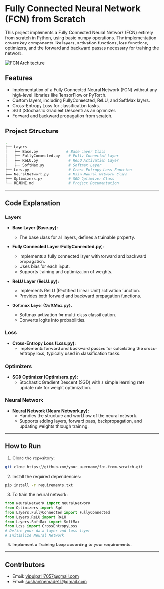 # Fully Connected Neural Network (FCN) from Scratch

This project implements a Fully Connected Neural Network (FCN) entirely from scratch in Python, using basic numpy operations. The implementation covers key components like layers, activation functions, loss functions, optimizers, and the forward and backward passes necessary for training the network.

![FCN Architecture]([https://www.researchgate.net/figure/Illustration-of-a-fully-connected-neural-network_fig2_333336147](https://sl.bing.net/hWwEwNnKX1w)])

## Features
- Implementation of a Fully Connected Neural Network (FCN) without any high-level libraries like TensorFlow or PyTorch.
- Custom layers, including FullyConnected, ReLU, and SoftMax layers.
- Cross-Entropy Loss for classification tasks.
- SGD (Stochastic Gradient Descent) as an optimizer.
- Forward and backward propagation from scratch.

## Project Structure

```bash
.
├── Layers
│   ├── Base.py             # Base Layer Class
│   ├── FullyConnected.py    # Fully Connected Layer
│   ├── ReLU.py              # ReLU Activation Layer
│   ├── SoftMax.py           # Softmax Layer
├── Loss.py                  # Cross-Entropy Loss Function
├── NeuralNetwork.py         # Main Neural Network Class
├── Optimizers.py            # SGD Optimizer Class
└── README.md                # Project Documentation
```
---
## Code Explanation
### Layers
- **Base Layer (Base.py):**
  - The base class for all layers, defines a trainable property.

- **Fully Connected Layer (FullyConnected.py):**
  - Implements a fully connected layer with forward and backward propagation.
  - Uses bias for each input.
  - Supports training and optimization of weights.
  
- **ReLU Layer (ReLU.py):**
  - Implements ReLU (Rectified Linear Unit) activation function.
  - Provides both forward and backward propagation functions.

- **Softmax Layer (SoftMax.py):**
  - Softmax activation for multi-class classification.
  - Converts logits into probabilities.

### Loss

- **Cross-Entropy Loss (Loss.py):**
  - Implements forward and backward passes for calculating the cross-entropy loss, typically used in classification tasks.

### Optimizers

- **SGD Optimizer (Optimizers.py):**
  - Stochastic Gradient Descent (SGD) with a simple learning rate update rule for weight optimization.

### Neural Network
- **Neural Network (NeuralNetwork.py):**
  - Handles the structure and workflow of the neural network.
  - Supports adding layers, forward pass, backpropagation, and updating weights through training.

---
## How to Run

1. Clone the repository:
```bash
git clone https://github.com/your_username/fcn-from-scratch.git
```
2. Install the required dependencies:
```bash
pip install -r requirements.txt
```
3. To train the neural network:

```python
from NeuralNetwork import NeuralNetwork
from Optimizers import Sgd
from Layers.FullyConnected import FullyConnected
from Layers.ReLU import ReLU
from Layers.SoftMax import SoftMax
from Loss import CrossEntropyLoss
# Define your data layer and loss layer
# Initialize Neural Network
```
4. Implement a Training Loop according to your requirements.
---
## Contributors
- Email: vipulpatil7057@gmail.com
- Email: sushantnemade15@gmail.com
